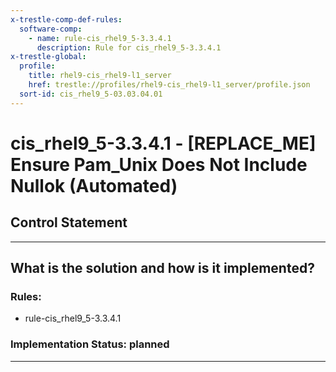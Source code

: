 ```yaml
---
x-trestle-comp-def-rules:
  software-comp:
    - name: rule-cis_rhel9_5-3.3.4.1
      description: Rule for cis_rhel9_5-3.3.4.1
x-trestle-global:
  profile:
    title: rhel9-cis_rhel9-l1_server
    href: trestle://profiles/rhel9-cis_rhel9-l1_server/profile.json
  sort-id: cis_rhel9_5-03.03.04.01
---
```


# cis_rhel9_5-3.3.4.1 - \[REPLACE_ME\] Ensure Pam_Unix Does Not Include Nullok (Automated)

## Control Statement

______________________________________________________________________

## What is the solution and how is it implemented?

<!-- For implementation status enter one of: implemented, partial, planned, alternative, not-applicable -->

<!-- Note that the list of rules under ### Rules: is read-only and changes will not be captured after assembly to JSON -->

<!-- Add control implementation description here for control: cis_rhel9_5-3.3.4.1 -->

### Rules:

  - rule-cis_rhel9_5-3.3.4.1

### Implementation Status: planned

______________________________________________________________________
